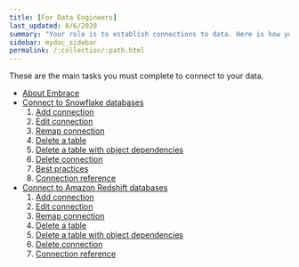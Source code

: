 ```yaml
---
title: [For Data Engineers]
last_updated: 8/6/2020
summary: "Your role is to establish connections to data. Here is how you can connect to all your data, fast."
sidebar: mydoc_sidebar
permalink: /:collection/:path.html
---
```


These are the main tasks you must complete to connect to your data.

<ul>
  <li><a href="{{ "/admin/ts-cloud/embrace.html "| prepend: site.baseurl }}">About Embrace</a></li>
  <li><a href="{{ "/admin/ts-cloud/ts-cloud-embrace-snowflake.html "| prepend: site.baseurl }}">Connect to Snowflake databases</a>
  <ol>
    <li><a href="{{ "admin/ts-cloud/ts-cloud-embrace-snowflake.html#add-connection "| prepend: site.baseurl }}">Add connection</a></li>
    <li><a href="{{ "admin/ts-cloud/ts-cloud-embrace-snowflake.html#edit-connection "| prepend: site.baseurl }}">Edit connection</a></li>
    <li><a href="{{ "/admin/ts-cloud/ts-cloud-embrace-snowflake.html#remap-connection "| prepend: site.baseurl }}">Remap connection</a></li>
    <li><a href="{{ "/admin/ts-cloud/ts-cloud-embrace-snowflake.html#delete-table "| prepend: site.baseurl }}">Delete a table</a></li>
    <li><a href="{{ "/admin/ts-cloud/ts-cloud-embrace-snowflake.html#delete-table-dependencies "| prepend: site.baseurl }}">Delete a table with object dependencies </a></li>
    <li><a href="{{ "/admin/ts-cloud/ts-cloud-embrace-snowflake.html#delete-connection "| prepend: site.baseurl }}">Delete connection</a></li>
    <li><a href="{{ "/admin/ts-cloud/ts-cloud-embrace-snowflake.html#best-practices "| prepend: site.baseurl }}">Best practices</a></li>
    <li><a href="{{ "/admin/ts-cloud/ts-cloud-embrace-snowflake.html#connection-reference "| prepend: site.baseurl }}">Connection reference</a></li>
  </ol>
  </li>
  <li><a href="{{ "/admin/ts-cloud/ts-cloud-embrace-redshift.html "| prepend: site.baseurl }}">Connect to Amazon Redshift databases</a>
    <ol>
      <li><a href="{{ "/admin/ts-cloud/ts-cloud-embrace-redshift.html#add-connection "| prepend: site.baseurl }}">Add connection</a></li>
      <li><a href="{{ "/admin/ts-cloud/ts-cloud-embrace-redshift.html#edit-connection "| prepend: site.baseurl }}">Edit connection</a></li>
      <li><a href="{{ "/admin/ts-cloud/ts-cloud-embrace-redshift.html#remap-connection "| prepend: site.baseurl }}">Remap connection</a></li>
      <li><a href="{{ "/admin/ts-cloud/ts-cloud-embrace-redshift.html#delete-table "| prepend: site.baseurl }}">Delete a table</a></li>
      <li><a href="{{ "/admin/ts-cloud/ts-cloud-embrace-redshift.html#delete-table-dependencies "| prepend: site.baseurl }}">Delete a table with object dependencies </a></li>
      <li><a href="{{ "/admin/ts-cloud/ts-cloud-embrace-redshift.html#delete-connection "| prepend: site.baseurl }}">Delete connection</a></li>
      <li><a href="{{ "/admin/ts-cloud/ts-cloud-embrace-redshift.html#connection-reference "| prepend: site.baseurl }}">Connection reference</a></li>
    </ol>
  </li>
</ul>
